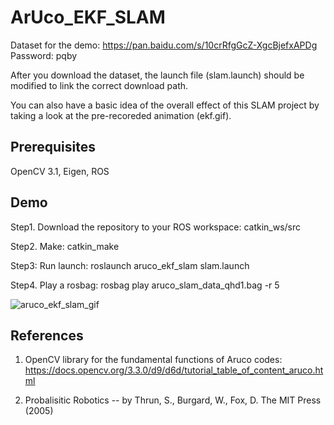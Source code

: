# ArUco_EKF_SLAM

Dataset for the demo: https://pan.baidu.com/s/10crRfgGcZ-XgcBjefxAPDg     Password: pqby

After you download the dataset, the launch file (slam.launch) should be modified to link the correct download path.

You can also have a basic idea of the overall effect of this SLAM project by taking a look at the pre-recoreded animation (ekf.gif). 

Prerequisites
---

OpenCV 3.1, Eigen, ROS

Demo
---
Step1. Download the repository to your ROS workspace: catkin_ws/src

Step2. Make: catkin_make

Step3: Run launch: roslaunch aruco_ekf_slam slam.launch

Step4. Play a rosbag: rosbag play aruco_slam_data_qhd1.bag -r 5

![aruco_ekf_slam_gif](https://user-images.githubusercontent.com/85860671/153775051-1f493f74-f297-4429-ab6b-63b8ffa021af.gif)


References
---
1. OpenCV library for the fundamental functions of Aruco codes: https://docs.opencv.org/3.3.0/d9/d6d/tutorial_table_of_content_aruco.html

2. Probalisitic Robotics  -- by Thrun, S., Burgard, W., Fox, D. The MIT Press (2005) 

